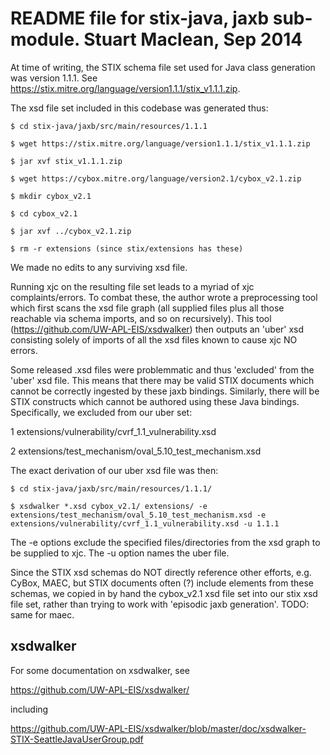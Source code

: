 README file for stix-java, jaxb sub-module. Stuart Maclean, Sep 2014
====================================================================


At time of writing, the STIX schema file set used for Java class
generation was version 1.1.1.  See
https://stix.mitre.org/language/version1.1.1/stix_v1.1.1.zip.

The xsd file set included in this codebase was generated thus:

```
$ cd stix-java/jaxb/src/main/resources/1.1.1

$ wget https://stix.mitre.org/language/version1.1.1/stix_v1.1.1.zip

$ jar xvf stix_v1.1.1.zip

$ wget https://cybox.mitre.org/language/version2.1/cybox_v2.1.zip

$ mkdir cybox_v2.1

$ cd cybox_v2.1

$ jar xvf ../cybox_v2.1.zip

$ rm -r extensions (since stix/extensions has these)

```

We made no edits to any surviving xsd file.

Running xjc on the resulting file set leads to a myriad of xjc
complaints/errors.  To combat these, the author wrote a preprocessing
tool which first scans the xsd file graph (all supplied files plus all
those reachable via schema imports, and so on recursively).  This tool
(https://github.com/UW-APL-EIS/xsdwalker) then outputs an 'uber' xsd
consisting solely of imports of all the xsd files known to cause xjc
NO errors.

Some released .xsd files were problemmatic and thus 'excluded' from
the 'uber' xsd file.  This means that there may be valid STIX
documents which cannot be correctly ingested by these jaxb bindings.
Similarly, there will be STIX constructs which cannot be authored
using these Java bindings.  Specifically, we excluded from our uber
set:

1 extensions/vulnerability/cvrf_1.1_vulnerability.xsd

2 extensions/test_mechanism/oval_5.10_test_mechanism.xsd

The exact derivation of our uber xsd file was then:

```
$ cd stix-java/jaxb/src/main/resources/1.1.1/

$ xsdwalker *.xsd cybox_v2.1/ extensions/ -e extensions/test_mechanism/oval_5.10_test_mechanism.xsd -e extensions/vulnerability/cvrf_1.1_vulnerability.xsd -u 1.1.1
```

The -e options exclude the specified files/directories from the xsd
graph to be supplied to xjc. The -u option names the uber file.

Since the STIX xsd schemas do NOT directly reference other efforts,
e.g. CyBox, MAEC, but STIX documents often (?) include elements from
these schemas, we copied in by hand the cybox_v2.1 xsd file set into
our stix xsd file set, rather than trying to work with 'episodic jaxb
generation'.  TODO: same for maec.


xsdwalker
---------

For some documentation on xsdwalker, see

https://github.com/UW-APL-EIS/xsdwalker/

including

https://github.com/UW-APL-EIS/xsdwalker/blob/master/doc/xsdwalker-STIX-SeattleJavaUserGroup.pdf

